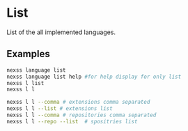 # List

List of the all implemented languages.

## Examples

```sh
nexss language list
nexss language list help #for help display for only list
nexss l list
nexss l l

nexss l l --comma # extensions comma separated
nexss l l --list # extensions list
nexss l l --comma # repositories comma separated
nexss l l --repo --list  # spositries list
```
